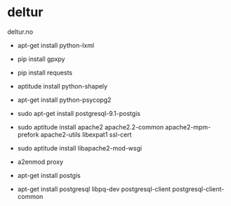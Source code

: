 deltur
======

deltur.no


- apt-get install python-lxml
- pip install gpxpy
- pip install requests
- aptitude install python-shapely
- apt-get install python-psycopg2
- sudo apt-get install postgresql-9.1-postgis
- sudo aptitude install apache2 apache2.2-common apache2-mpm-prefork apache2-utils libexpat1 ssl-cert
- sudo aptitude install libapache2-mod-wsgi
- a2enmod proxy



- apt-get install postgis
- apt-get install postgresql libpq-dev postgresql-client postgresql-client-common
